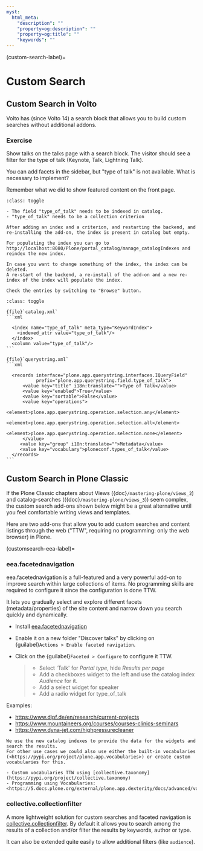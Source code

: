 ```yaml
---
myst:
  html_meta:
    "description": ""
    "property=og:description": ""
    "property=og:title": ""
    "keywords": ""
---
```


(custom-search-label)=

# Custom Search

## Custom Search in Volto

Volto has (since Volto 14) a search block that allows you to build custom searches without additional addons.

### Exercise

Show talks on the talks page with a search block.
The visitor should see a filter for the type of talk (Keynote, Talk, Lightning Talk).

You can add facets in the sidebar, but "type of talk" is not available.
What is necessary to implement?

Remember what we did to show featured content on the front page.

```{admonition} Tips for a Solution
:class: toggle

- The field "type_of_talk" needs to be indexed in catalog.
- "type_of_talk" needs to be a collection criterion

After adding an index and a criterion, and restarting the backend, and re-installing the add-on, the index is present in catalog but empty.

For populating the index you can go to http://localhost:8080/Plone/portal_catalog/manage_catalogIndexes and reindex the new index.

In case you want to change something of the index, the index can be deleted.
A re-start of the backend, a re-install of the add-on and a new re-index of the index will populate the index.

Check the entries by switching to "Browse" button.
```

````{admonition} Solution
:class: toggle

{file}`catalog.xml`
```xml

  <index name="type_of_talk" meta_type="KeywordIndex">
    <indexed_attr value="type_of_talk"/>
  </index>
  <column value="type_of_talk"/>
```

{file}`querystring.xml`
```xml

  <records interface="plone.app.querystring.interfaces.IQueryField"
           prefix="plone.app.querystring.field.type_of_talk">
      <value key="title" i18n:translate="">Type of Talk</value>
      <value key="enabled">True</value>
      <value key="sortable">False</value>
      <value key="operations">
        <element>plone.app.querystring.operation.selection.any</element>
        <element>plone.app.querystring.operation.selection.all</element>
        <element>plone.app.querystring.operation.selection.none</element>
      </value>
     <value key="group" i18n:translate="">Metadata</value>
     <value key="vocabulary">ploneconf.types_of_talk</value>
  </records>
```

````

## Custom Search in Plone Classic

If the Plone Classic chapters about Views ({doc}`/mastering-plone/views_2`) and catalog-searches (({doc}`/mastering-plone/views_3`)) seem complex, the custom search add-ons shown below might be a great alternative until you feel comfortable writing views and templates.

Here are two add-ons that allow you to add custom searches and content listings through the web ("TTW", requiring no programming: only the web browser) in Plone.

(customsearch-eea-label)=

### eea.facetednavigation

eea.facetednavigation is a full-featured and a very powerful add-on to improve search within large collections of items.
No programming skills are required to configure it since the configuration is done TTW.

It lets you gradually select and explore different facets (metadata/properties) of the site content and narrow down you search quickly
and dynamically.

- Install [eea.facetednavigation](https://pypi.org/project/eea.facetednavigation/)

- Enable it on a new folder "Discover talks" by clicking on {guilabel}`Actions > Enable faceted navigation`.

- Click on the {guilabel}`Faceted > Configure` to configure it TTW.

  > - Select 'Talk' for _Portal type_, hide _Results per page_
  > - Add a checkboxes widget to the left and use the catalog index _Audience_ for it.
  > - Add a select widget for speaker
  > - Add a radio widget for type_of_talk

Examples:

- <https://www.dipf.de/en/research/current-projects>
- <https://www.mountaineers.org/courses/courses-clinics-seminars>
- <https://www.dyna-jet.com/highpressurecleaner>

```{seealso}
We use the new catalog indexes to provide the data for the widgets and search the results.
For other use cases we could also use either the built-in vocabularies (<https://pypi.org/project/plone.app.vocabularies>) or create custom vocabularies for this.

- Custom vocabularies TTW using [collective.taxonomy](https://pypi.org/project/collective.taxonomy)
- Programming using Vocabularies: <https://5.docs.plone.org/external/plone.app.dexterity/docs/advanced/vocabularies.html>
```

### collective.collectionfilter

A more lightweight solution for custom searches and faceted navigation is [collective.collectionfilter](https://pypi.org/project/collective.collectionfilter).
By default it allows you to search among the results of a collection and/or filter the results by keywords, author or type.

It can also be extended quite easily to allow additional filters (like `audience`).

